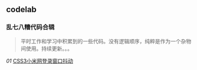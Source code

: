 ## codelab
### 乱七八糟代码合辑
> 平时工作和学习中积累到的一些代码。没有逻辑顺序，纯粹是作为一个杂物间使用。持续更新。。。

*01* [CSS3小米网登录窗口抖动](http://www.suyunsoft.com/codelab/assets/20150826/index.html)
